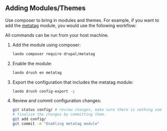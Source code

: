 Adding Modules/Themes
---------------------
Use composer to bring in modules and themes.  For example, if you want to add the [metatag](https://www.drupal.org/project/metatag) module, you would use the following workflow:

All commands can be run from your host machine.

1. Add the module using composer:
    ```bash
    lando composer require drupal/metatag
    ```
2. Enable the module:
    ```bash
    lando drush en metatag
    ```
3. Export the configuration that includes the metatag module:
    ```bash
    lando drush config-export -y
    ```
4. Review and commit configuration changes:
    ```bash
    git status config/ # review changes, make sure there is nothing unexpected
    # finalize the changes by committing them.
    git add config/
    git commit -m "Enabling metatag module"
    ```
